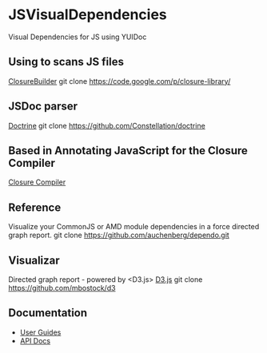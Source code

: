 JSVisualDependencies
=================
Visual Dependencies for JS using YUIDoc


Using <ClosureBuilder> to scans JS files
--------------------

[ClosureBuilder](https://developers.google.com/closure/library/docs/closurebuilder)
    git clone https://code.google.com/p/closure-library/


JSDoc parser <Doctrine>
------------
[Doctrine](http://constellation.github.io/doctrine/demo/index.html)
    git clone https://github.com/Constellation/doctrine


Based in Annotating JavaScript for the Closure Compiler
-------------
[Closure Compiler](https://developers.google.com/closure/compiler/docs/js-for-compiler)


Reference <Dependo>
-------------
Visualize your CommonJS or AMD module dependencies in a force directed graph report.
    git clone https://github.com/auchenberg/dependo.git

Visualizar
-------------
Directed graph report - powered by <D3.js>
[D3.js](http://d3js.org/)
    git clone https://github.com/mbostock/d3

Documentation
-------------
   * [User Guides](http://yui.github.com/yuidoc/)
   * [API Docs](http://yui.github.com/yuidoc/api/)